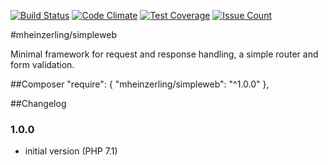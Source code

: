 [![Build Status](https://travis-ci.org/mheinzerling/php-simpleweb.svg?branch=master)](https://travis-ci.org/mheinzerling/php-simpleweb) [![Code Climate](https://codeclimate.com/github/mheinzerling/php-simpleweb/badges/gpa.svg)](https://codeclimate.com/github/mheinzerling/php-simpleweb) [![Test Coverage](https://codeclimate.com/github/mheinzerling/php-simpleweb/badges/coverage.svg)](https://codeclimate.com/github/mheinzerling/php-simpleweb/coverage) [![Issue Count](https://codeclimate.com/github/mheinzerling/php-simpleweb/badges/issue_count.svg)](https://codeclimate.com/github/mheinzerling/php-simpleweb) 

#mheinzerling/simpleweb

Minimal framework for request and response handling, a simple router and form validation. 

##Composer
    "require": {
        "mheinzerling/simpleweb": "^1.0.0"
    },

    
##Changelog

### 1.0.0
* initial version (PHP 7.1)